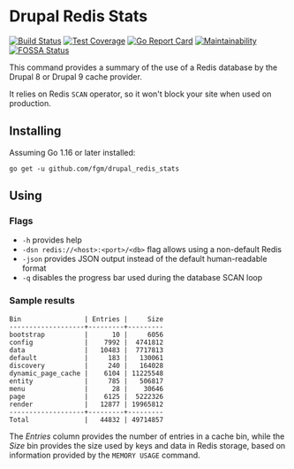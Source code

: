 Drupal Redis Stats
==================

[![Build Status](https://travis-ci.org/fgm/drupal_redis_stats.svg?branch=master)](https://travis-ci.org/fgm/drupal_redis_stats)
[![Test Coverage](https://api.codeclimate.com/v1/badges/270be4d8262469d3949c/test_coverage)](https://codeclimate.com/github/fgm/drupal_redis_stats/test_coverage)
[![Go Report Card](https://goreportcard.com/badge/github.com/fgm/drupal_redis_stats)](https://goreportcard.com/report/github.com/fgm/drupal_redis_stats)
[![Maintainability](https://api.codeclimate.com/v1/badges/270be4d8262469d3949c/maintainability)](https://codeclimate.com/github/fgm/drupal_redis_stats/maintainability)
[![FOSSA Status](https://app.fossa.com/api/projects/custom%2B11916%2Fgithub.com%2Ffgm%2Fdrupal_redis_stats.svg?type=shield)](https://app.fossa.com/projects/custom%2B11916%2Fgithub.com%2Ffgm%2Fdrupal_redis_stats?ref=badge_shield)

This command provides a summary of the use of a Redis database by the 
Drupal 8 or Drupal 9 cache provider.

It relies on Redis `SCAN` operator, so it won't block your site when
used on production.


## Installing

Assuming Go 1.16 or later installed:

```
go get -u github.com/fgm/drupal_redis_stats
```


## Using
### Flags

- `-h` provides help
- `-dsn redis://<host>:<port>/<db>` flag allows using a non-default Redis
- `-json` provides JSON output instead of the default human-readable format
- `-q` disables the progress bar used during the database SCAN loop

### Sample results

```
Bin                | Entries |     Size
-------------------+---------+---------
bootstrap          |      10 |     6056
config             |    7992 |  4741812
data               |   10483 |  7717813
default            |     183 |   130061
discovery          |     240 |   164028
dynamic_page_cache |    6104 | 11225548
entity             |     785 |   506817
menu               |      28 |    30646
page               |    6125 |  5222326
render             |   12877 | 19965812
-------------------+---------+---------
Total              |   44832 | 49714857
```

The _Entries_ column provides the number of entries in a cache bin,
while the _Size_ bin provides the size used by keys and data in Redis
storage, based on information provided by the `MEMORY USAGE` command.
